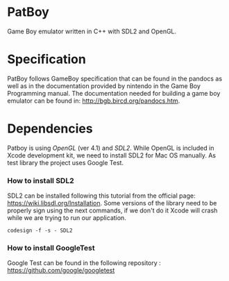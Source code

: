 # PatBoy
Game Boy emulator written in C++ with SDL2 and OpenGL.

# Specification
PatBoy follows GameBoy specification that can be found in the pandocs as well as in the documentation provided by nintendo in the Game Boy Programming manual. The documentation needed for building a game boy emulator can be found in: http://bgb.bircd.org/pandocs.htm.

# Dependencies

Patboy is using *OpenGL* (ver 4.1) and *SDL2*. While OpenGL is included in Xcode development kit, we need to install SDL2 for Mac OS manually. As test library the project uses Google Test.

### How to install SDL2

SDL2 can be installed following this tutorial from the official page: https://wiki.libsdl.org/Installation. Some versions of the library need to be properly sign using the next commands, if we don't do it Xcode will crash while we are trying to run our application.

```shell
codesign -f -s - SDL2
```

### How to install GoogleTest

Google Test can be found in the following repository : https://github.com/google/googletest

